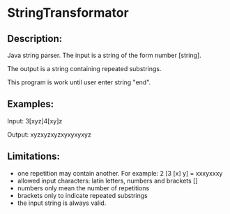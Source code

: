 # StringTransformator

Description:
------------
Java string parser. 
The input is a string of the form number [string].

The output is a string containing repeated substrings.

This program is work until user enter string "end".

Examples:
------------
Input: 3[xyz]4[xy]z

Output: xyzxyzxyzxyxyxyxyz

Limitations:
------------
- one repetition may contain another. For example: 2 [3 [x] y] = xxxyxxxy
- allowed input characters: latin letters, numbers and brackets []
- numbers only mean the number of repetitions
- brackets only to indicate repeated substrings
- the input string is always valid.

